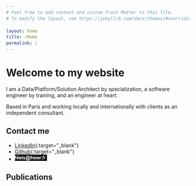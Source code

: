 ```yaml
---
# Feel free to add content and custom Front Matter to this file.
# To modify the layout, see https://jekyllrb.com/docs/themes/#overriding-theme-defaults

layout: home
title: /Home
permalink: /
---
```


# Welcome to my website

I am a Data/Platform/Solution Architect by specialization, a software engineer by training, and an engineer at heart.

Based in Paris and working locally and internationally with clients as an independent consultant.


## Contact me

- [LinkedIn](https://www.linkedin.com/in/nielsfreier/){:target="_blank"}
- [Github](https://github.com/stumpyfr){:target="_blank"}
- ![email](/assets/email.png)

## Publications
